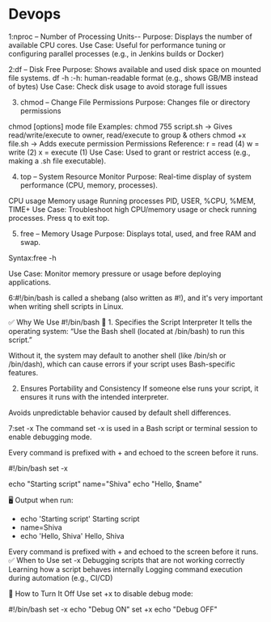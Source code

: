 # Devops

1:nproc – Number of Processing Units--
Purpose: Displays the number of available CPU cores.
Use Case: Useful for performance tuning or configuring parallel processes (e.g., in Jenkins builds or Docker)

2:df – Disk Free
Purpose: Shows available and used disk space on mounted file systems.
df -h  :-h: human-readable format (e.g., shows GB/MB instead of bytes)
Use Case: Check disk usage to avoid storage full issues

3. chmod – Change File Permissions
Purpose: Changes file or directory permissions

chmod [options] mode file
Examples:
chmod 755 script.sh → Gives read/write/execute to owner, read/execute to group & others
chmod +x file.sh → Adds execute permission
Permissions Reference:
r = read (4)
w = write (2)
x = execute (1)
Use Case: Used to grant or restrict access (e.g., making a .sh file executable).

4. top – System Resource Monitor
Purpose: Real-time display of system performance (CPU, memory, processes).

CPU usage
Memory usage
Running processes
PID, USER, %CPU, %MEM, TIME+
Use Case: Troubleshoot high CPU/memory usage or check running processes.
Press q to exit top.

5. free – Memory Usage
Purpose: Displays total, used, and free RAM and swap.

Syntax:free -h

Use Case: Monitor memory pressure or usage before deploying applications.

6:#!/bin/bash
is called a shebang (also written as #!), and it's very important when writing shell scripts in Linux.

✅ Why We Use #!/bin/bash
🔹 1. Specifies the Script Interpreter
It tells the operating system:
“Use the Bash shell (located at /bin/bash) to run this script.”

Without it, the system may default to another shell (like /bin/sh or /bin/dash), which can cause errors if your script uses Bash-specific features.

 2. Ensures Portability and Consistency
If someone else runs your script, it ensures it runs with the intended interpreter.

Avoids unpredictable behavior caused by default shell differences.


7:set -x
The command set -x is used in a Bash script or terminal session to enable debugging mode.

Every command is prefixed with + and echoed to the screen before it runs.

#!/bin/bash
set -x

echo "Starting script"
name="Shiva"
echo "Hello, $name"

🖥️ Output when run:
+ echo 'Starting script'
Starting script
+ name=Shiva
+ echo 'Hello, Shiva'
Hello, Shiva

Every command is prefixed with + and echoed to the screen before it runs.
✅ When to Use set -x
Debugging scripts that are not working correctly
Learning how a script behaves internally
Logging command execution during automation (e.g., CI/CD)

🛑 How to Turn It Off
Use set +x to disable debug mode:

#!/bin/bash
set -x
echo "Debug ON"
set +x
echo "Debug OFF"


